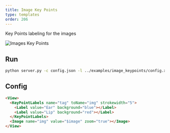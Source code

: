 ```yaml
---
title: Image Key Points
type: templates
order: 206
---
```


Key Points labeling for the images

<img src="/images/screens/image_keypoints.png" class="img-template-example" title="Images Key Points" />

## Run

```bash
python server.py -c config.json -l ../examples/image_keypoints/config.xml -i ../examples/image_keypoints/tasks.json -o output_keypoints
```

## Config 

```html
<View>
  <KeyPointLabels name="tag" toName="img" strokewidth="5">
    <Label value="Ear" background="blue"></Label>
    <Label value="Lip" background="red"></Label>
  </KeyPointLabels>
  <Image name="img" value="$image" zoom="true"></Image>
</View>
```
